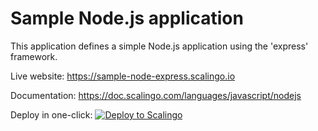 # Sample Node.js application

This application defines a simple Node.js application using the 'express' framework.

Live website: https://sample-node-express.scalingo.io

Documentation: https://doc.scalingo.com/languages/javascript/nodejs

Deploy in one-click: [![Deploy to Scalingo](https://cdn.scalingo.com/deploy/button.svg)](https://my.scalingo.com/deploy)
